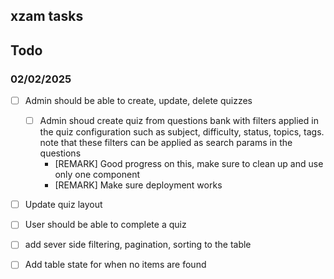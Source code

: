 ## xzam tasks

## Todo

### 02/02/2025

- [ ] Admin should be able to create, update, delete quizzes

  - [ ] Admin shoud create quiz from questions bank with filters applied in the quiz configuration such as subject, difficulty, status, topics, tags. note that these filters can be applied as search params in the questions
    - [REMARK] Good progress on this, make sure to clean up and use only one component
    - [REMARK] Make sure deployment works

- [ ] Update quiz layout
- [ ] User should be able to complete a quiz
- [ ] add sever side filtering, pagination, sorting to the table
- [ ] Add table state for when no items are found
